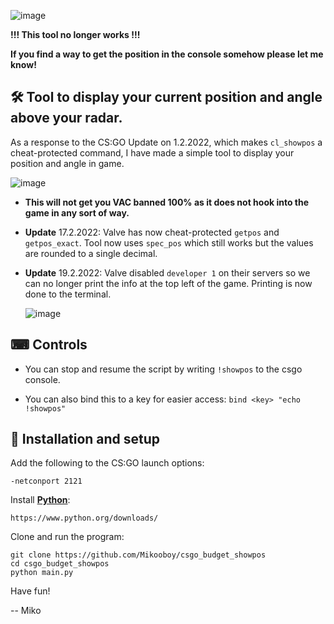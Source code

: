 ![image](https://user-images.githubusercontent.com/73204452/152161829-49ef2de1-d8fd-4f66-9769-8f2b9ab1cc66.png)

**!!! This tool no longer works !!!**

**If you find a way to get the position in the console somehow please let me know!**

## 🛠 Tool to display your current position and angle above your radar.

As a response to the CS:GO Update on 1.2.2022, which makes `cl_showpos` a cheat-protected command, I have made a simple tool to display your position and angle in game.

![image](https://user-images.githubusercontent.com/73204452/152147297-bdb71c05-1f41-400f-a34d-ad803734550e.png)

* **This will not get you VAC banned 100% as it does not hook into the game in any sort of way.**

* **Update** 17.2.2022: Valve has now cheat-protected `getpos` and `getpos_exact`. Tool now uses `spec_pos` which still works but the values are rounded to a single decimal.

* **Update** 19.2.2022: Valve disabled `developer 1` on their servers so we can no longer print the info at the top left of the game. Printing is now done to the terminal.

    ![image](https://user-images.githubusercontent.com/73204452/154813868-a2465cce-d3e0-4af9-b9ad-544e7f444009.png)

## ⌨ Controls

* You can stop and resume the script by writing `!showpos` to the csgo console.

* You can also bind this to a key for easier access: `bind <key> "echo !showpos"`

## 💾 Installation and setup

Add the following to the CS:GO launch options:

    -netconport 2121
    
Install [**Python**](https://www.python.org/downloads/): 

    https://www.python.org/downloads/
    
Clone and run the program:

    git clone https://github.com/Mikooboy/csgo_budget_showpos
    cd csgo_budget_showpos
    python main.py

Have fun!

-- Miko
